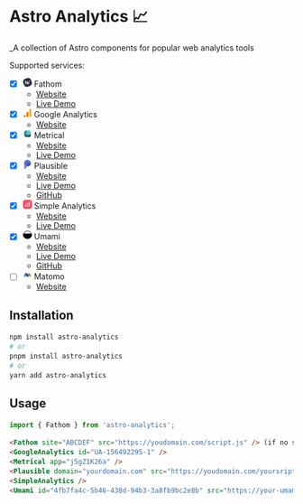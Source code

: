 # Astro Analytics 📈

_A collection of Astro components for popular web analytics tools

Supported services:
* [x] ![Fathom Logo](docs/fathom.webp) Fathom
  * [Website](https://usefathom.com)
  * [Live Demo](https://app.usefathom.com/demo)
* [x] ![Google Analytics Logo](docs/ga.webp) Google Analytics
  * [Website](https://developers.google.com/analytics)
* [x] ![Metrical Logo](docs/metrical.webp) Metrical
  * [Website](https://metrical.xyz)
  * [Live Demo](https://app.metrical.xyz/demo)
* [x] ![Plausible Logo](docs/plausible.webp) Plausible
  * [Website](https://plausible.io)
  * [Live Demo](https://plausible.io/plausible.io)
  * [GitHub](https://github.com/plausible/analytics)
* [x] ![Plausible Logo](docs/simpleanalytics.webp) Simple Analytics
  * [Website](https://simpleanalytics.com/)
  * [Live Demo](https://simpleanalytics.com/simpleanalytics.com)
* [x] ![Umami Logo](docs/umami.webp) Umami
  * [Website](https://umami.is)
  * [Live Demo](https://app.umami.is/share/8rmHaheU/umami.is)
  * [GitHub](https://github.com/umami-software/umami)
* [ ] ![Matomo Logo](docs/matomo.webp) Matomo
  * [Website](https://matomo.org)
  
## Installation

```bash
npm install astro-analytics
# or
pnpm install astro-analytics
# or
yarn add astro-analytics
```

## Usage

```js
import { Fathom } from 'astro-analytics';
```

```html
<Fathom site="ABCDEF" src="https://youdomain.com/script.js" /> (if no src is set it will fallback to https://cdn.usefathom.com/script.js)
<GoogleAnalytics id="UA-156492295-1" />
<Metrical app="j5gZ1K26a" />
<Plausible domain="yourdomain.com" src="https://youdomain.com/yoursript.js" /> (if no src is set it will fallback to https://plausible.io/js/script.js)
<SimpleAnalytics />
<Umami id="4fb7fa4c-5b46-438d-94b3-3a8fb9bc2e8b" src="https://your-umami-app.com/umami.js" />
```
